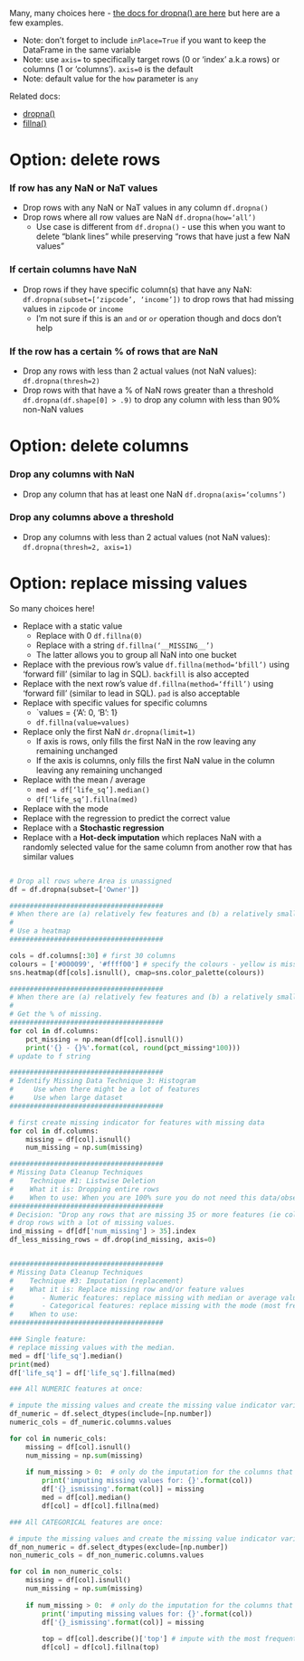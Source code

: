 Many, many choices here - [the docs for dropna() are here](https://pandas.pydata.org/pandas-docs/stable/reference/api/pandas.DataFrame.dropna.html) but here are a few examples. 
* Note: don’t forget to include `inPlace=True` if you want to keep the DataFrame in the same variable
* Note: use `axis=` to specifically target rows (0 or ‘index’ a.k.a rows) or columns (1 or ‘columns’). `axis=0` is the default 
* Note: default value for the `how` parameter is `any` 

Related docs:
* [dropna()](https://pandas.pydata.org/pandas-docs/stable/reference/api/pandas.DataFrame.dropna.html)
* [fillna()](https://pandas.pydata.org/pandas-docs/stable/reference/api/pandas.DataFrame.fillna.html#pandas.DataFrame.fillna)

# Option: delete rows
### If row has any NaN or NaT values 
* Drop rows with any NaN or NaT values in any column `df.dropna()`
* Drop rows where all row values are NaN `df.dropna(how=‘all’)`
   * Use case is different from `df.dropna()` - use this when you want to delete “blank lines” while preserving “rows that have just a few NaN values”

### If certain columns have NaN
* Drop rows if they have specific column(s) that have any NaN: `df.dropna(subset=[‘zipcode’, ‘income’])` to drop rows that had missing values in `zipcode` or `income`
   * I’m not sure if this is an `and` or `or` operation though and docs don’t help


### If the row has a certain % of rows that are NaN
* Drop any rows with less than 2 actual values (not NaN values): `df.dropna(thresh=2)`
* Drop rows with that have a % of NaN rows greater than a threshold `df.dropna(df.shape[0] > .9)` to drop any column with less than 90% non-NaN values

# Option: delete columns
### Drop any columns with NaN
* Drop any column that has at least one NaN `df.dropna(axis=‘columns’)`

### Drop any columns above a threshold 
* Drop any columns with less than 2 actual values (not NaN values): `df.dropna(thresh=2, axis=1)`

# Option: replace missing values
So many choices here!
* Replace with a static value
   * Replace with 0 `df.fillna(0)`
   * Replace with a string `df.fillna(‘__MISSING__’)`
   * The latter allows you to group all NaN into one bucket
* Replace with the previous row’s value `df.fillna(method=‘bfill’)` using ‘forward fill’ (similar to lag in SQL). `backfill` is also accepted
* Replace with the next row’s value `df.fillna(method=‘ffill’)` using ‘forward fill’ (similar to lead in SQL). `pad` is also acceptable 
* Replace with specific values for specific columns 
   * `values = {‘A’: 0, ‘B’: 1}
   * `df.fillna(value=values)`
* Replace only the first NaN `dr.dropna(limit=1)`
   * If axis is rows, only fills the first NaN in the row leaving any remaining unchanged 
   * If the axis is columns, only fills the first NaN value in the column leaving any remaining unchanged 
* Replace with the mean / average 
   * `med = df[‘life_sq’].median()`
   * `df[‘life_sq’].fillna(med)`
* Replace with the mode
* Replace with the regression to predict the correct value
* Replace with a **Stochastic regression** 
* Replace with a **Hot-deck imputation** which replaces NaN with a randomly selected value for the same column from another row that has similar values 


```python   

# Drop all rows where Area is unassigned
df = df.dropna(subset=['Owner'])

######################################
# When there are (a) relatively few features and (b) a relatively small dataset
# 
# Use a heatmap 
######################################

cols = df.columns[:30] # first 30 columns
colours = ['#000099', '#ffff00'] # specify the colours - yellow is missing. blue is not missing.
sns.heatmap(df[cols].isnull(), cmap=sns.color_palette(colours))

######################################
# When there are (a) relatively few features and (b) a relatively small dataset
# 
# Get the % of missing.
######################################
for col in df.columns:
    pct_missing = np.mean(df[col].isnull())
    print('{} - {}%'.format(col, round(pct_missing*100)))
# update to f string

######################################
# Identify Missing Data Technique 3: Histogram  
#     Use when there might be a lot of features
#     Use when large dataset   
######################################

# first create missing indicator for features with missing data
for col in df.columns:
    missing = df[col].isnull()
    num_missing = np.sum(missing)

######################################
# Missing Data Cleanup Techniques
#    Technique #1: Listwise Deletion
#    What it is: Dropping entire rows
#    When to use: When you are 100% sure you do not need this data/observation/row
######################################
# Decision: "Drop any rows that are missing 35 or more features (ie column values in that row)
# drop rows with a lot of missing values.
ind_missing = df[df['num_missing'] > 35].index
df_less_missing_rows = df.drop(ind_missing, axis=0)


######################################
# Missing Data Cleanup Techniques
#    Technique #3: Imputation (replacement)
#    What it is: Replace missing row and/or feature values
#       - Numeric features: replace missing with median or average values for the feature 
#       - Categorical features: replace missing with the mode (most frequently occurring value)
#    When to use: 
######################################

### Single feature:
# replace missing values with the median.
med = df['life_sq'].median()
print(med)
df['life_sq'] = df['life_sq'].fillna(med)

### All NUMERIC features at once:

# impute the missing values and create the missing value indicator variables for each numeric column.
df_numeric = df.select_dtypes(include=[np.number])
numeric_cols = df_numeric.columns.values

for col in numeric_cols:
    missing = df[col].isnull()
    num_missing = np.sum(missing)
    
    if num_missing > 0:  # only do the imputation for the columns that have missing values.
        print('imputing missing values for: {}'.format(col))
        df['{}_ismissing'.format(col)] = missing
        med = df[col].median()
        df[col] = df[col].fillna(med)

### All CATEGORICAL features are once:

# impute the missing values and create the missing value indicator variables for each non-numeric column.
df_non_numeric = df.select_dtypes(exclude=[np.number])
non_numeric_cols = df_non_numeric.columns.values

for col in non_numeric_cols:
    missing = df[col].isnull()
    num_missing = np.sum(missing)
    
    if num_missing > 0:  # only do the imputation for the columns that have missing values.
        print('imputing missing values for: {}'.format(col))
        df['{}_ismissing'.format(col)] = missing
        
        top = df[col].describe()['top'] # impute with the most frequent value.
        df[col] = df[col].fillna(top)
```